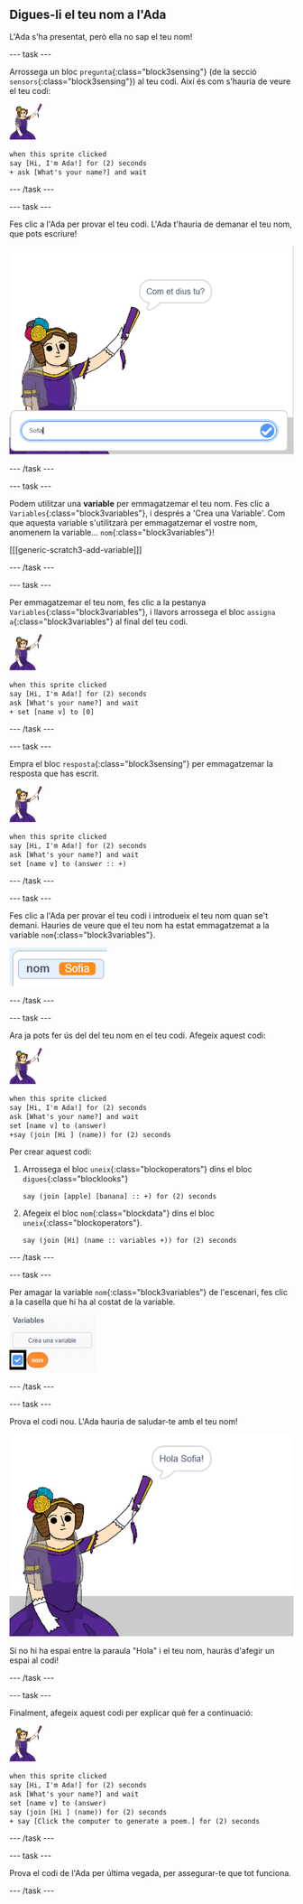 ## Digues-li el teu nom a l'Ada

L'Ada s'ha presentat, però ella no sap el teu nom!

\--- task \---

Arrossega un bloc `pregunta`{:class="block3sensing"} (de la secció `sensors`{:class="block3sensing"}) al teu codi. Així és com s'hauria de veure el teu codi:

![captura de pantalla](images/ada-sprite.png)

```blocks3
when this sprite clicked
say [Hi, I'm Ada!] for (2) seconds
+ ask [What's your name?] and wait
```

\--- /task \---

\--- task \---

Fes clic a l'Ada per provar el teu codi. L'Ada t'hauria de demanar el teu nom, que pots escriure!

![captura de pantalla](images/poetry-input.png)

\--- /task \---

\--- task \---

Podem utilitzar una **variable** per emmagatzemar el teu nom. Fes clic a `Variables`{:class="block3variables"}, i després a 'Crea una Variable'. Com que aquesta variable s'utilitzarà per emmagatzemar el vostre nom, anomenem la variable... `nom`{:class="block3variables"}!

[[[generic-scratch3-add-variable]]]

\--- /task \---

\--- task \---

Per emmagatzemar el teu nom, fes clic a la pestanya `Variables`{:class="block3variables"}, i llavors arrossega el bloc `assigna a`{:class="block3variables"} al final del teu codi.

![personatge de l'ada](images/ada-sprite.png)

```blocks3
when this sprite clicked
say [Hi, I'm Ada!] for (2) seconds
ask [What's your name?] and wait
+ set [name v] to [0]
```

\--- /task \---

\--- task \---

Empra el bloc `resposta`{:class="block3sensing"} per emmagatzemar la resposta que has escrit.

![personatge de l'ada](images/ada-sprite.png)

```blocks3
when this sprite clicked
say [Hi, I'm Ada!] for (2) seconds
ask [What's your name?] and wait
set [name v] to (answer :: +)
```

\--- /task \---

\--- task \---

Fes clic a l'Ada per provar el teu codi i introdueix el teu nom quan se't demani. Hauries de veure que el teu nom ha estat emmagatzemat a la variable `nom`{:class="block3variables"}.

![captura de pantalla](images/poetry-name-test.png)

\--- /task \---

\--- task \---

Ara ja pots fer ús del del teu nom en el teu codi. Afegeix aquest codi:

![personatge de l'ada](images/ada-sprite.png)

```blocks3
when this sprite clicked
say [Hi, I'm Ada!] for (2) seconds
ask [What's your name?] and wait
set [name v] to (answer)
+say (join [Hi ] (name)) for (2) seconds 
```

Per crear aquest codi:

1. Arrossega el bloc `uneix`{:class="blockoperators"} dins el bloc `digues`{:class="blocklooks"}
    
    ```blocks3
    say (join [apple] [banana] :: +) for (2) seconds
    ```

2. Afegeix el bloc `nom`{:class="blockdata"} dins el bloc `uneix`{:class="blockoperators"}.
    
    ```blocks3
    say (join [Hi] (name :: variables +)) for (2) seconds
    ```

\--- /task \---

\--- task \---

Per amagar la variable `nom`{:class="block3variables"} de l'escenari, fes clic a la casella que hi ha al costat de la variable.

![casella de la variable nom](images/poetry-tick-annotated.png)

\--- /task \---

\--- task \---

Prova el codi nou. L'Ada hauria de saludar-te amb el teu nom!

![captura de pantalla](images/poetry-name-test2.png)

Si no hi ha espai entre la paraula "Hola" i el teu nom, hauràs d'afegir un espai al codi!

\--- /task \---

\--- task \---

Finalment, afegeix aquest codi per explicar què fer a continuació:

![personatge de l'ada](images/ada-sprite.png)

```blocks3
when this sprite clicked
say [Hi, I'm Ada!] for (2) seconds
ask [What's your name?] and wait
set [name v] to (answer)
say (join [Hi ] (name)) for (2) seconds 
+ say [Click the computer to generate a poem.] for (2) seconds 
```

\--- /task \---

\--- task \---

Prova el codi de l'Ada per última vegada, per assegurar-te que tot funciona.

\--- /task \---